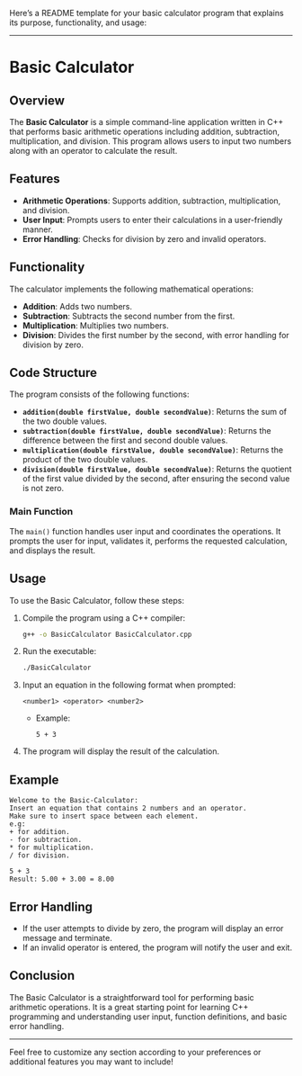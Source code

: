 Here’s a README template for your basic calculator program that explains its purpose, functionality, and usage:

---

# Basic Calculator

## Overview

The **Basic Calculator** is a simple command-line application written in C++ that performs basic arithmetic operations including addition, subtraction, multiplication, and division. This program allows users to input two numbers along with an operator to calculate the result.

## Features

- **Arithmetic Operations**: Supports addition, subtraction, multiplication, and division.
- **User Input**: Prompts users to enter their calculations in a user-friendly manner.
- **Error Handling**: Checks for division by zero and invalid operators.

## Functionality

The calculator implements the following mathematical operations:

- **Addition**: Adds two numbers.
- **Subtraction**: Subtracts the second number from the first.
- **Multiplication**: Multiplies two numbers.
- **Division**: Divides the first number by the second, with error handling for division by zero.

## Code Structure

The program consists of the following functions:

- **`addition(double firstValue, double secondValue)`**: Returns the sum of the two double values.
- **`subtraction(double firstValue, double secondValue)`**: Returns the difference between the first and second double values.
- **`multiplication(double firstValue, double secondValue)`**: Returns the product of the two double values.
- **`division(double firstValue, double secondValue)`**: Returns the quotient of the first value divided by the second, after ensuring the second value is not zero.

### Main Function

The `main()` function handles user input and coordinates the operations. It prompts the user for input, validates it, performs the requested calculation, and displays the result.

## Usage

To use the Basic Calculator, follow these steps:

1. Compile the program using a C++ compiler:
   ```bash
   g++ -o BasicCalculator BasicCalculator.cpp
   ```

2. Run the executable:
   ```bash
   ./BasicCalculator
   ```

3. Input an equation in the following format when prompted:
   ```
   <number1> <operator> <number2>
   ```
   - Example: 
     ```
     5 + 3
     ```

4. The program will display the result of the calculation.

## Example

```
Welcome to the Basic-Calculator:
Insert an equation that contains 2 numbers and an operator.
Make sure to insert space between each element.
e.g:
+ for addition.
- for subtraction.
* for multiplication.
/ for division.

5 + 3
Result: 5.00 + 3.00 = 8.00
```

## Error Handling

- If the user attempts to divide by zero, the program will display an error message and terminate.
- If an invalid operator is entered, the program will notify the user and exit.

## Conclusion

The Basic Calculator is a straightforward tool for performing basic arithmetic operations. It is a great starting point for learning C++ programming and understanding user input, function definitions, and basic error handling.

---

Feel free to customize any section according to your preferences or additional features you may want to include!
